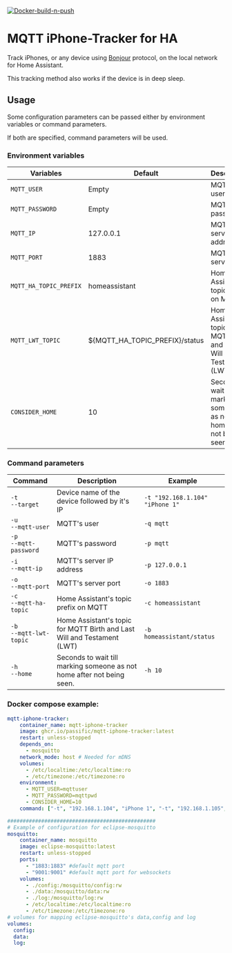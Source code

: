 [![Docker-build-n-push](https://github.com/Passific/MQTT-iPhone-Tracker/actions/workflows/docker-publish.yml/badge.svg)](https://github.com/Passific/MQTT-iPhone-Tracker/actions/workflows/docker-publish.yml)

# MQTT iPhone-Tracker for HA
Track iPhones, or any device using [Bonjour](https://en.wikipedia.org/wiki/Bonjour_(software)) protocol, on the local network for Home Assistant.

This tracking method also works if the device is in deep sleep.


## Usage

Some configuration parameters can be passed either by environment variables or command parameters.

If both are specified, command parameters will be used.

### Environment variables
| Variables | Default | Description |
| --- | --- | --- |
| `MQTT_USER` | Empty | MQTT's user |
| `MQTT_PASSWORD` | Empty | MQTT's password |
| `MQTT_IP` | 127.0.0.1 | MQTT's server IP address |
| `MQTT_PORT` | 1883 | MQTT's server port |
| `MQTT_HA_TOPIC_PREFIX` | homeassistant | Home Assistant's topic prefix on MQTT |
| `MQTT_LWT_TOPIC` | ${MQTT_HA_TOPIC_PREFIX}/status | Home Assistant's topic for MQTT Birth and Last Will and Testament (LWT) |
| `CONSIDER_HOME` | 10 | Seconds to wait till marking someone as not home after not being seen. |

### Command parameters
| Command | Description | Example |
| --- | --- | --- |
| `-t`<br>`--target` | Device name of the device followed by it's IP | `-t "192.168.1.104" "iPhone 1"` |
| `-u`<br>`--mqtt-user` | MQTT's user | `-q mqtt` |
| `-p`<br>`--mqtt-password` | MQTT's password | `-p mqtt` |
| `-i`<br>`--mqtt-ip` | MQTT's server IP address | `-p 127.0.0.1` |
| `-o`<br>`--mqtt-port` | MQTT's server port | `-o 1883` |
| `-c`<br>`--mqtt-ha-topic` | Home Assistant's topic prefix on MQTT | `-c homeassistant` |
| `-b`<br>`--mqtt-lwt-topic` | Home Assistant's topic for MQTT Birth and Last Will and Testament (LWT) | `-b homeassistant/status` |
| `-h`<br>`--home` | Seconds to wait till marking someone as not home after not being seen. | `-h 10` |

### Docker compose example:
```yaml
mqtt-iphone-tracker:
    container_name: mqtt-iphone-tracker
    image: ghcr.io/passific/mqtt-iphone-tracker:latest
    restart: unless-stopped
    depends_on:
      - mosquitto
    network_mode: host # Needed for mDNS
    volumes:
      - /etc/localtime:/etc/localtime:ro
      - /etc/timezone:/etc/timezone:ro
    environment:
      - MQTT_USER=mqttuser
      - MQTT_PASSWORD=mqttpwd
      - CONSIDER_HOME=10
    command: ["-t", "192.168.1.104", "iPhone 1", "-t", "192.168.1.105", "iPhone 2"]

################################################
# Example of configuration for eclipse-mosquitto
mosquitto:
    container_name: mosquitto
    image: eclipse-mosquitto:latest
    restart: unless-stopped
    ports:
      - "1883:1883" #default mqtt port
      - "9001:9001" #default mqtt port for websockets
    volumes:
      - ./config:/mosquitto/config:rw
      - ./data:/mosquitto/data:rw
      - ./log:/mosquitto/log:rw
      - /etc/localtime:/etc/localtime:ro
      - /etc/timezone:/etc/timezone:ro
# volumes for mapping eclipse-mosquitto's data,config and log
volumes:
  config:
  data:
  log:
```
